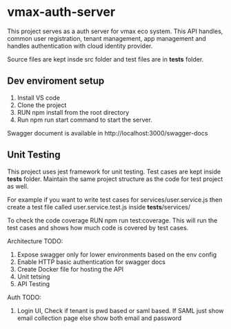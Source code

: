 # vmax-auth-server
This project serves as a auth server for vmax eco system. This API handles, common user registration, tenant management, app management and handles authentication with cloud identity provider.

Source files are kept insde src folder and test files are in __tests__ folder.

## Dev enviroment setup
1. Install VS code
2. Clone the project
3. RUN npm install from the root directory
4. Run npm run start command to start the server.


Swagger document is available in http://localhost:3000/swagger-docs


## Unit Testing
This project uses jest framework for unit testing. Test cases are kept inside __tests__ folder. 
Maintain the same project structure as the code for test project as well. 

For example if you want to write
test cases for services/user.service.js then create a test file called user.service.test.js inside __tests__/services/

To check the code coverage RUN npm run test:coverage. This will run the test cases and shows how much code is covered by test cases.

Architecture TODO:

1. Expose swagger only for lower environments based on the env config
2. Enable HTTP basic authentication for swagger docs
3. Create Docker file for hosting the API
4. Unit tetsing
5. API Testing


Auth TODO:
1. Login UI, Check if tenant is pwd based or saml based. If SAML just show email collection page else show both email and password